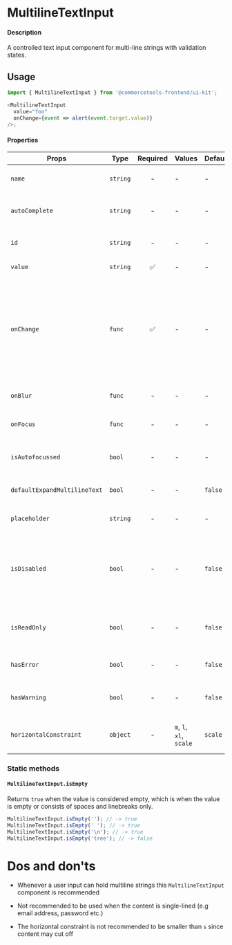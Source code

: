 # MultilineTextInput

#### Description

A controlled text input component for multi-line strings with validation
states.

## Usage

```js
import { MultilineTextInput } from '@commercetools-frontend/ui-kit';

<MultilineTextInput
  value="foo"
  onChange={event => alert(event.target.value)}
/>;
```

#### Properties

| Props                        | Type     | Required | Values                  | Default | Description                                                                                                                 |
| ---------------------------- | -------- | :------: | ----------------------- | ------- | --------------------------------------------------------------------------------------------------------------------------- |
| `name`                       | `string` |    -     | -                       | -       | Used as HTML `name` property                                                                                                |
| `autoComplete`               | `string` |    -     | -                       | -       | Used as HTML `autoComplete` property                                                                                        |
| `id`                         | `string` |    -     | -                       | -       | Specifies the id of an element                                                                                              |
| `value`                      | `string` |    ✅    | -                       | -       | Value of the input                                                                                                          |
| `onChange`                   | `func`   |    ✅    | -                       | -       | Called with an event containing the new value. Required, unless input is `read-only`. Parent should pass it back as `value` |
| `onBlur`                     | `func`   |    -     | -                       | -       | Called when field is blurred                                                                                                |
| `onFocus`                    | `func`   |    -     | -                       | -       | Called when field is focused                                                                                                |
| `isAutofocussed`             | `bool`   |    -     | -                       | -       | Focuses the input field on initial render                                                                                   |
| `defaultExpandMultilineText` | `bool`   |    -     | -                       | `false` | Expands multiline text input initially                                                                                      |
| `placeholder`                | `string` |    -     | -                       | -       | Placeholder text for the input                                                                                              |
| `isDisabled`                 | `bool`   |    -     | -                       | `false` | Indicates that the field cannot be used (e.g not authorised, or changes not saved)                                          |
| `isReadOnly`                 | `bool`   |    -     | -                       | `false` | Indicates that the field is displaying read-only content                                                                    |
| `hasError`                   | `bool`   |    -     | -                       | `false` | Indicates the input field has an error                                                                                      |
| `hasWarning`                 | `bool`   |    -     | -                       | `false` | Indicates the input field has a warning                                                                                     |
| `horizontalConstraint`       | `object` |    -     | `m`, `l`, `xl`, `scale` | `scale` | Horizontal size limit of the input fields.                                                                                  |

### Static methods

#### `MultilineTextInput.isEmpty`

Returns `true` when the value is considered empty, which is when the value is empty or consists of spaces and linebreaks only.

```js
MultilineTextInput.isEmpty(''); // -> true
MultilineTextInput.isEmpty(' '); // -> true
MultilineTextInput.isEmpty('\n'); // -> true
MultilineTextInput.isEmpty('tree'); // -> false
```

# Dos and don'ts

- Whenever a user input can hold multiline strings this `MultilineTextInput` component is recommended

- Not recommended to be used when the content is single-lined (e.g email address, password etc.)

- The horizontal constraint is not recommended to be smaller than `s` since content may cut off
